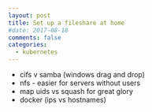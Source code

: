 ```yaml
---
layout: post
title: Set up a fileshare at home
#date: 2017-08-18
comments: false
categories:
  - kubernetes
---
```


<!--
<figure style="text-align: center; float: right; margin: 5px">
  <img src="/images/go-learn.png" />
  <figcaption>
    <a href="https://github.com/ashleymcnamara/gophers/">Gophers by Ashley McNamara</a>
  </figcaption>
</figure>
-->

* cifs v samba (windows drag and drop)
* nfs - easier for servers without users
* map uids vs squash for great glory
* docker (ips vs hostnames)
